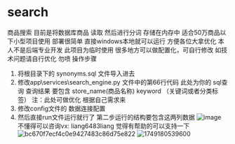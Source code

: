 # search
商品搜索 目前是将数据库商品 读取 然后进行分词 存储在内存中  适合50万商品以下小型项目使用
部署很简单  直接windows本地就可以运行 方便各位大拿优化 
本人不是后端专业开发 此项目为临时使用 很多地方可以做配置化，可自行修改 如技术问题请自行优化 勿喷
操作步骤
1. 将根目录下的 synonyms.sql 文件导入进去  
2. 修改app\services\search_engine.py 文件中的第66行代码  此处为你的 sql查询  查询结果 要包含 store_name(商品名称) keyword （关键词或者分类标签）  注：此处可做优化  根据自己需求来
3. 修改config文件的 数据连接配置  
4. 然后直接run文件运行就行了
第二步运行的结构要包含这两列数据
![image](https://github.com/user-attachments/assets/d6f82bf9-99df-4260-956b-ca5d623823dc)
不懂得可以咨询vx: liang6483liang
觉得有帮助的可以支持一下
![bc670f7ecf4c0e9427483c86d75e822](https://github.com/user-attachments/assets/977ca337-371f-4b65-b632-7dd7fa62cd98)
![1749180539600](https://github.com/user-attachments/assets/9c2eae2c-5fba-484f-9131-b829f20fe559)


